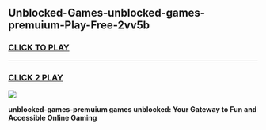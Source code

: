 
## Unblocked-Games-unblocked-games-premuium-Play-Free-2vv5b
<h3>
<a href="https://premium76.site?title=unblocked-games-premuium&ref=23A">CLICK TO PLAY</a></h3>
<hr>

<h3>
<a href="https://premium76.site?title=unblocked-games-premuium&ref=23A">CLICK 2 PLAY</a>
  
</h3>

<a href="https://premium76.site?title=unblocked-games-premuium&ref=23A"><img src="https://clearcache.store/games.png"></a>


**unblocked-games-premuium games unblocked: Your Gateway to Fun and Accessible Online Gaming**
